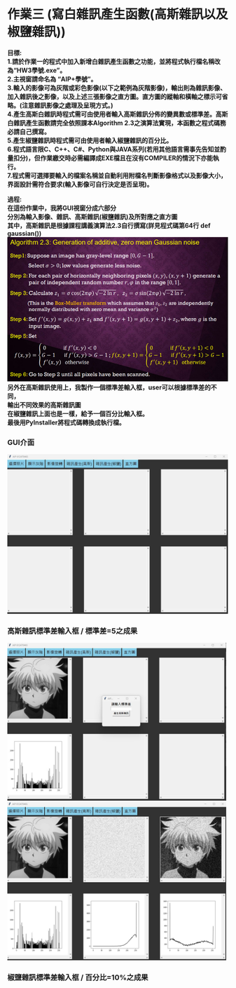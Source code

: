 # 作業三 (寫白雜訊產生函數(高斯雜訊以及椒鹽雜訊))
**目標:**  
**1.請於作業一的程式中加入新增白雜訊產生函數之功能，並將程式執行檔名稱改為“HW3學號.exe”。  
2.主視窗請命名為 “AIP+學號”。  
3.輸入的影像可為灰階或彩色影像(以下之範例為灰階影像)，輸出則為雜訊影像、加入雜訊後之影像，以及上述三張影像之直方圖。直方圖的縱軸和橫軸之標示可省略。(注意雜訊影像之處理及呈現方式。)  
4.產生高斯白雜訊時程式需可由使用者輸入高斯雜訊分佈的變異數或標準差。高斯白雜訊產生函數請完全依照課本Algorithm 2.3之演算法實現，本函數之程式碼務必請自己撰寫。  
5.產生椒鹽雜訊時程式需可由使用者輸入椒鹽雜訊的百分比。  
6.程式語言限C、C++、C#、Python與JAVA系列(若用其他語言需事先告知並酌量扣分)，但作業繳交時必需編譯成EXE檔且在沒有COMPILER的情況下亦能執行。  
7.程式需可選擇要輸入的檔案名稱並自動利用附檔名判斷影像格式以及影像大小，界面設計需符合要求(輸入影像可自行決定是否呈現)。**    

**過程:**    
**在這份作業中，我將GUI視窗分成六部分  
分別為輸入影像、雜訊、高斯雜訊(椒鹽雜訊)及所對應之直方圖  
其中，高斯雜訊是根據課程講義演算法2.3自行撰寫(詳見程式碼第64行 def gaussian())  
<img src="image.png" alt="drawing" width="600"/>  
另外在高斯雜訊使用上，我製作一個標準差輸入框，user可以根據標準差的不同，  
輸出不同效果的高斯雜訊圖   
在椒鹽雜訊上面也是一樣，給予一個百分比輸入框。  
最後用PyInstaller將程式碼轉換成執行檔。**    

### GUI介面
<img src="image\GUI.jpg" alt="gui" width="600"/> 

### 高斯雜訊標準差輸入框 / 標準差=5之成果
<img src="image\input_std_Gaussian_noise.jpg" alt="input" width="500" /><img src="image\output_std5_Gaussian_noise.jpg" alt="input" width="500" />

### 椒鹽雜訊標準差輸入框 / 百分比=10%之成果